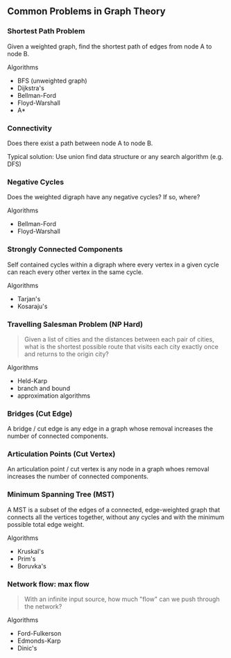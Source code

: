## Common Problems in Graph Theory

### Shortest Path Problem
Given a weighted graph, find the shortest path of edges from node A to node B.  
  
Algorithms
-   BFS (unweighted graph)
-   Dijkstra's
-   Bellman-Ford
-   Floyd-Warshall
-   A*

### Connectivity
Does there exist a path between node A to node B.  
  
Typical solution: Use union find data structure or any search algorithm (e.g. DFS)

### Negative Cycles
Does the weighted digraph have any negative cycles? If so, where?  
  
Algorithms
-   Bellman-Ford
-   Floyd-Warshall

### Strongly Connected Components
Self contained cycles within a digraph where every vertex in a given cycle can reach every other vertex in the same cycle.  
  
Algorithms
-   Tarjan's
-   Kosaraju's

### Travelling Salesman Problem (NP Hard)
> Given a list of cities and the distances between each pair of cities, what is the shortest possible route that visits each city exactly once and returns to the origin city?
  
Algorithms
-   Held-Karp
-   branch and bound
-   approximation algorithms

### Bridges (Cut Edge)
A bridge / cut edge is any edge in a graph whose removal increases the number of connected components.  

### Articulation Points (Cut Vertex)
An articulation point / cut vertex is any node in a graph whoes removal increases the number of connected components.

### Minimum Spanning Tree (MST)
A MST is a subset of the edges of a connected, edge-weighted graph that connects all the vertices together, without any cycles  and with the minimum possible total edge weight.  
  
Algorithms
-   Kruskal's
-   Prim's
-   Boruvka's

### Network flow: max flow
> With an infinite input source, how much "flow" can we push through the network?
  
Algorithms
-   Ford-Fulkerson
-   Edmonds-Karp
-   Dinic's